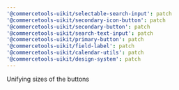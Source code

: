 ```yaml
---
'@commercetools-uikit/selectable-search-input': patch
'@commercetools-uikit/secondary-icon-button': patch
'@commercetools-uikit/secondary-button': patch
'@commercetools-uikit/search-text-input': patch
'@commercetools-uikit/primary-button': patch
'@commercetools-uikit/field-label': patch
'@commercetools-uikit/calendar-utils': patch
'@commercetools-uikit/design-system': patch
---
```


Unifying sizes of the buttons
